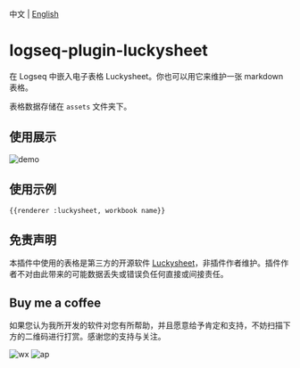 中文 | [English](README.en.md)

# logseq-plugin-luckysheet

在 Logseq 中嵌入电子表格 Luckysheet。你也可以用它来维护一张 markdown 表格。

表格数据存储在 `assets` 文件夹下。

## 使用展示

![demo](demo.gif)

## 使用示例

```
{{renderer :luckysheet, workbook name}}
```

## 免责声明

本插件中使用的表格是第三方的开源软件 [Luckysheet](https://github.com/mengshukeji/Luckysheet)，非插件作者维护。插件作者不对由此带来的可能数据丢失或错误负任何直接或间接责任。

## Buy me a coffee

如果您认为我所开发的软件对您有所帮助，并且愿意给予肯定和支持，不妨扫描下方的二维码进行打赏。感谢您的支持与关注。

![wx](https://user-images.githubusercontent.com/3410293/236807219-cf21180a-e7f8-44a9-abde-86e1e6df999b.jpg) ![ap](https://user-images.githubusercontent.com/3410293/236807256-f79768a7-16e0-4cbf-a9f3-93f230feee30.jpg)
